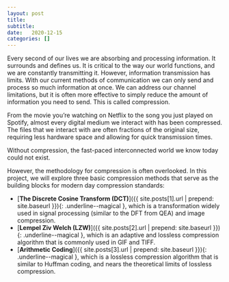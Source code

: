 ```yaml
---
layout: post
title: 
subtitle: 
date:   2020-12-15
categories: []
---
```


Every second of our lives we are absorbing and processing information. It surrounds and defines us. It is critical to the way our world functions, and we are constantly transmitting it. However, information transmission has limits. With our current methods of communication we can only send and process so much information at once. We can address our channel limitations, but it is often more effective to simply reduce the amount of information you need to send. This is called compression. 

From the movie you’re watching on Netflix to the song you just played on Spotify, almost every digital medium we interact with has been compressed. The files that we interact with are often fractions of the original size, requiring less hardware space and allowing for quick transmission times. 

Without compression, the fast-paced interconnected world we know today could not exist.

However, the methodology for compression is often overlooked. In this project, we will explore three basic compression methods that serve as the building blocks for modern day compression standards:

- [**The Discrete Cosine Transform (DCT)**]({{ site.posts[1].url | prepend: site.baseurl }}){: .underline--magical }, which is a transformation widely used in signal processing (similar to the DFT from QEA) and image compression. 
- [**Lempel Ziv Welch (LZW)**]({{ site.posts[2].url | prepend: site.baseurl }}){: .underline--magical }, which is an adaptive and lossless compression algorithm that is commonly used in GIF and TIFF. 
- [**Arithmetic Coding**]({{ site.posts[3].url | prepend: site.baseurl }}){: .underline--magical }, which is a lossless compression algorithm that is similar to Huffman coding, and nears the theoretical limits of lossless compression. 
